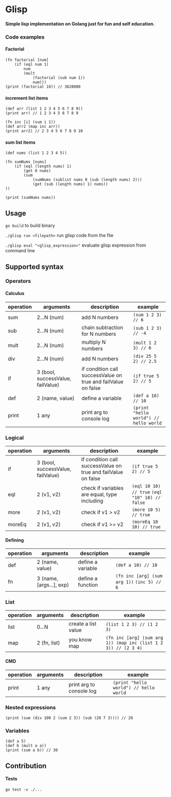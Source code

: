 # Glisp
#### Simple lisp implementation on Golang just for fun and self education.
### Code examples
#### Factorial

```
(fn factorial [num]
    (if (eql num 1)
        num
        (mult
            (factorial (sub num 1))
            num)))
(print (factorial 10)) // 3628800
```
#### increment list items
```
(def arr (list 1 2 3 4 5 6 7 8 9))
(print arr) // 1 2 3 4 5 6 7 8 9

(fn inc [i] (sum i 1))
(def arr2 (map inc arr))
(print arr2) // 2 3 4 5 6 7 8 9 10

```
#### sum list items
```
(def nums (list 1 2 3 4 5))

(fn sumNums [nums]
    (if (eql (length nums) 1)
        (get 0 nums)
        (sum
            (sumNums (sublist nums 0 (sub (length nums) 2)))
            (get (sub (length nums) 1) nums))
))

(print (sumNums nums))
```

## Usage
`go build` to build binary

`./glisp run <filepath>` run glisp code from the file

`./glisp eval "<glisp_expression>"` evaluate glisp expression from command line

## Supported syntax
### Operators

#### Calculus
| operation | arguments | description | example |
|---|---|---|---|
| sum | 2...N (num) | add N numbers | `(sum 1 2 3) // 6`|
| sub | 2...N (num) | chain subtraction  for N numbers | `(sub 1 2 3) // -4`|
| mult | 2...N (num) | multiply N numbers | `(mult 1 2 3) // 6` |
| div | 2...N (num) | add N numbers | `(div 25 5 2) // 2.5` |
| if | 3 (bool, successValue, failValue) | if condition call successValue on true and failValue on false | `(if true 5 2) // 5` |
| def | 2 (name, value) | define a variable | `(def a 10) // 10` |
| print | 1 any | print arg to console log | `(print "hello world") // hello world` |

### Logical
| operation | arguments | description | example |
|---|---|---|---|
| if | 3 (bool, successValue, failValue) | if condition call successValue on true and failValue on false | `(if true 5 2) // 5` |
| eql | 2 (v1, v2) | check if variables are equal, type including | `(eql 10 10) // true` `(eql "10" 10) // false` |
| more | 2 (v1, v2) | check if v1 > v2 | `(more 10 5) // true` |
| moreEq | 2 (v1, v2) | check if v1 >= v2 | `(moreEq 10 10) // true` |

#### Defining
| operation | arguments | description | example |
|---|---|---|---|
| def | 2 (name, value) | define a variable | `(def a 10) // 10` |
| fn | 3 (name, [args...], exp) | define a function | `(fn inc [arg] (sum arg 1))` `(inc 5) // 6` |

### List
| operation | arguments | description | example |
|---|---|---|---|
| list | 0...N | create a list value | `(list 1 2 3) // (1 2 3)` |
| map | 2 (fn, list) | you know map | `(fn inc [arg] (sum arg 1)) (map inc (list 1 2 3)) // (2 3 4)` |

#### CMD
| operation | arguments | description | example |
|---|---|---|---|
| print | 1 any | print arg to console log | `(print "hello world") // hello world` |

### Nested expressions
```
(print (sum (div 100 2 (sum 2 3)) (sub (20 7 3)))) // 20
```
### Variables 
```
(def a 5)
(def b (mult a a))
(print (sum a b)) // 30
```
## Contribution
#### Tests
`go test -v ./...`